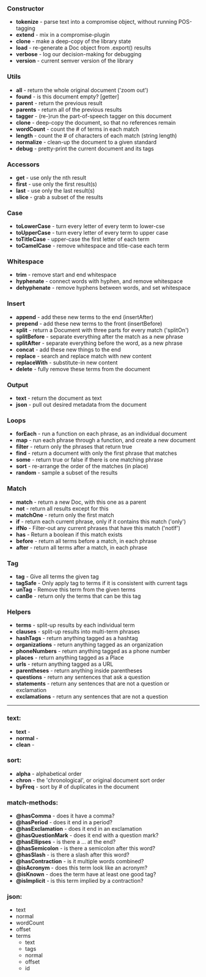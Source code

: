 ### Constructor
* **tokenize** - parse text into a compromise object, without running POS-tagging
* **extend** - mix in a compromise-plugin
* **clone** - make a deep-copy of the library state
* **load** - re-generate a Doc object from .export() results
* **verbose**  -  log our decision-making for debugging
* **version**  -  current semver version of the library

### Utils
* **all** - return the whole original document ('zoom out')
* **found** - is this document empty? \[getter\]
* **parent** - return the previous result
* **parents** - return all of the previous results
* **tagger** - (re-)run the part-of-speech tagger on this document
* **clone**  -  deep-copy the document, so that no references remain
* **wordCount**  -  count the # of terms in each match
* **length**  - count the # of characters of each match  (string length)
* **normalize** - clean-up the document to a given standard
* **debug**  -  pretty-print the current document and its tags
<!-- 
**pool** - 
**from** - 
**buildFrom** - 
**extend** - 
-->


### Accessors
* **get**  -  use only the nth result
* **first**  -  use only the first result(s)
* **last**  -  use only the last result(s)
* **slice**  -  grab a subset of the results
<!-- * **firstTerms**  -  undefined 
* **lastTerms**  -  undefined
* **termList**  -  return a flat array of term objects
-->

### Case
* **toLowerCase**  -  turn every letter of every term to lower-cse
* **toUpperCase**  -  turn every letter of every term to upper case
* **toTitleCase**  -  upper-case the first letter of each term
* **toCamelCase**  -  remove whitespace and title-case each term

### Whitespace
* **trim**  -  remove start and end whitespace
* **hyphenate**  -  connect words with hyphen, and remove whitespace
* **dehyphenate**  -  remove hyphens between words, and set whitespace
  
### Insert
* **append**  -  add these new terms to the end (insertAfter)
* **prepend**  -  add these new terms to the front (insertBefore)
* **split**  -  return a Document with three parts for every match ('splitOn')
* **splitBefore**  -  separate everything after the match as a new phrase
* **splitAfter**  -  separate everything before the word, as a new phrase
* **concat**  -  add these new things to the end
* **replace**  -  search and replace match with new content
* **replaceWith**  -  substitute-in new content
* **delete**  -  fully remove these terms from the document

### Output
* **text**  -  return the document as text
* **json**  -  pull out desired metadata from the document
  
### Loops
* **forEach**  -  run a function on each phrase, as an individual document
* **map** - run each phrase through a function, and create a new document
* **filter**  -  return only the phrases that return true
* **find**  -  return a document with only the first phrase that matches
* **some**  -  return true or false if there is one matching phrase
* **sort**  -  re-arrange the order of the matches (in place)
* **random**  -  sample a subset of the results

### Match
* **match**  -  return a new Doc, with this one as a parent
* **not**  -  return all results except for this
* **matchOne**  -  return only the first match
* **if**  -  return each current phrase, only if it contains this match ('only')
* **ifNo**  -  Filter-out any current phrases that have this match ('notIf')
* **has**  -  Return a boolean if this match exists
* **before**  -  return all terms before a match, in each phrase
* **after**  -  return all terms after a match, in each phrase

### Tag
* **tag**  -  Give all terms the given tag
* **tagSafe**  -  Only apply tag to terms if it is consistent with current tags
* **unTag**  -  Remove this term from the given terms
* **canBe**  -  return only the terms that can be this tag

### Helpers
* **terms**  -  split-up results by each individual term
* **clauses**  -  split-up results into multi-term phrases
* **hashTags**  -  return anything tagged as a hashtag
* **organizations**  -  return anything tagged as an organization
* **phoneNumbers**  -  return anything tagged as a phone number
* **places**  -  return anything tagged as a Place
* **urls**  -  return anything tagged as a URL
* **parentheses**  -  return anything inside parentheses
* **questions**  -  return any sentences that ask a question
* **statements**  -  return any sentences that are not a question or exclamation
* **exclamations**  -  return any sentences that are not a question

---

### text:
  * **text**  -  
  * **normal**  -  
  * **clean**  -  

### sort:
  * **alpha**  -  alphabetical order
  * **chron**  -  the 'chronological', or original document sort order 
  * **byFreq**  -  sort by # of duplicates in the document

### match-methods:
  * **@hasComma**  -  does it have a comma?
  * **@hasPeriod**  -  does it end in a period?
  * **@hasExclamation**  -  does it end in an exclamation
  * **@hasQuestionMark**  -  does it end with a question mark?
  * **@hasEllipses**  -  is there a ... at the end?
  * **@hasSemicolon**  -  is there a semicolon after this word?
  * **@hasSlash**  -  is there a slash after this word?
  * **@hasContraction**  -  is it multiple words combined?
  * **@isAcronym**  -  does this term look like an acronym?
  * **@isKnown**  -  does the term have at least one good tag?
  * **@isImplicit**  -  is this term implied by a contraction?
 
### json:
  * text
  * normal
  * wordCount
  * offset
  * terms
    * text
    * tags
    * normal
    * offset
    * id


